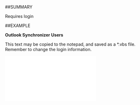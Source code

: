 

##SUMMARY

Requires login


##EXAMPLE

**Outlook Synchronizer Users**

This text may be copied to the notepad, and saved as a *.vbs file. Remember to change the login information.

![](../../Examples/vbs/SOSettings.OutlookSynchronizerLicense.vbs.txt)





